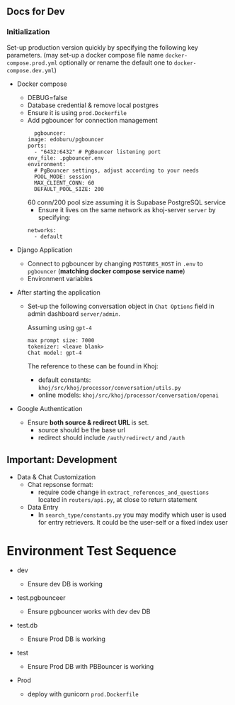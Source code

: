 ## Docs for Dev

### Initialization

Set-up production version quickly by specifying the following key parameters. (may set-up a docker compose file name `docker-compose.prod.yml` optionally or rename the default one to `docker-compose.dev.yml`)
* Docker compose
  
  - DEBUG=false
  - Database credential & remove local postgres
  - Ensure it is using `prod.Dockerfile`
  - Add pgbouncer for connection management
    ```
      pgbouncer:
    image: edoburu/pgbouncer
    ports:
      - "6432:6432" # PgBouncer listening port
    env_file: .pgbouncer.env
    environment:
      # PgBouncer settings, adjust according to your needs
      POOL_MODE: session
      MAX_CLIENT_CONN: 60
      DEFAULT_POOL_SIZE: 200
    ```
    60 conn/200 pool size assuming it is Supabase PostgreSQL service
    - Ensure it lives on the same network as khoj-server `server` by specifying:
    ```
    networks:
      - default
    ```
* Django Application
  - Connect to pgbouncer by changing `POSTGRES_HOST` in `.env` to `pgbouncer` (<b>matching docker compose service name</b>)
  - Environment variables
  
* After starting the application
  - Set-up the following conversation object in `Chat Options` field in admin dashboard `server/admin`.
  
    Assuming using `gpt-4`
    ```
    max prompt size: 7000
    tokenizer: <leave blank>
    Chat model: gpt-4
    ```
    The reference to these can be found in Khoj:
    
    * default constants: `khoj/src/khoj/processor/conversation/utils.py`
    * online models: `khoj/src/khoj/processor/conversation/openai`
    
* Google Authentication <production>
  - Ensure <b> both source & redirect URL </b> is set.
    * source should be the base url
    * redirect should include `/auth/redirect/` and `/auth`
  
## Important: Development
* Data & Chat Customization
  - Chat repsonse format: 
      - require code change in `extract_references_and_questions` located in `routers/api.py`, at close to return statement
  - Data Entry
      - In `search_type/constants.py` you may modify which user is used for entry retrievers. It could be the user-self or a fixed index user
  
  
# Environment Test Sequence

* dev
  * Ensure dev DB is working
* test.pgbounceer
  * Ensure pgbouncer works with dev dev DB
* test.db
  * Ensure Prod DB is working
* test
  * Ensure Prod DB with PBBouncer is working
  
* Prod
  * deploy with gunicorn `prod.Dockerfile`
